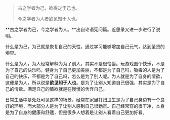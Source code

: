 > 古之学者为己，欲得之于己也。
>
> 今之学者为人者欲见知于人也。

**古之学者为己，今之学者为人。**出自论语宪问篇。近思录又进一步进行了说明。

什么是为己，为己就是恢复自己的天性，通过学习能够增加自己元气，达到圣贤的境界。

什么是为人，为人经常解释为为了别人，其实不是很恰当。玩游戏图个快乐，不是为了自己的快乐吗，健身为了自己更加美丽，不都是为了自己吗，吸毒的人是为了自己的快乐，不都是为了自己吗，怎么是为了别人呢。为人就是为了自身的情欲，这便是为人，所以说是**欲见知于人也**。是为了让别人知道自己很强，其实是为了自己的情欲。满足自己的情欲就是在慢慢的舍弃自己。

日常生活中是处处可见这样的场景，经常在家里打扫卫生是为了自己身边有一个良好的环境，而大部分人是为了让别人感到自己很勤奋。自己经常穿的很干净，本身是为了自身的健康和舒适，但是很多人想着是让别人看着自己更加好看。